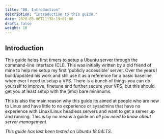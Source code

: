 ```yaml
---
title: "00. Introduction"
description: "Introduction to this guide."
date: 2020-03-06T11:38:19+01:00
draft: false
weight: 10
---
```


## Introduction

This guide helps first timers to setup a Ubuntu server through the command-line interface \(CLI\). This was initially written by a old friend of mine to help me setup my first 'publicly accessible' server. Over the years I build/updated his work and still use it as a reference for a basic baseline when ever I need to setup a VPS. There is a bunch of things you can do yourself to improve, finetune and further secure your VPS, but this should get you at least setup with the \(imo\) bare minimums.

This is also the main reason why this guide its aimed at people who are new to Linux and have little to no experience or sysadmins that have no experience with Linux/Linux headless servers and want to get a server up and running. This is by no means a guide on _all you need to know about server management_.

_This guide has last been tested on Ubuntu 18.04LTS._
